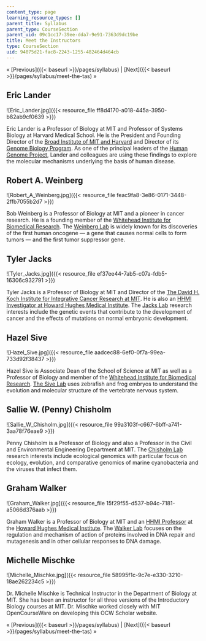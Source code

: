 ```yaml
---
content_type: page
learning_resource_types: []
parent_title: Syllabus
parent_type: CourseSection
parent_uid: 09c1cc17-39ee-dda7-9e91-7363d9dc19be
title: Meet the Instructors
type: CourseSection
uid: 94075d21-fac8-2243-1255-482464d464cb
---
```


« [Previous]({{< baseurl >}}/pages/syllabus) | [Next]({{< baseurl >}}/pages/syllabus/meet-the-tas) »

Eric Lander
-----------

![Eric_Lander.jpg]({{< resource_file ff8d4170-a018-445a-3950-b82ab9cf0639 >}})

Eric Lander is a Professor of Biology at MIT and Professor of Systems Biology at Harvard Medical School. He is the President and Founding Director of the [Broad Institute of MIT and Harvard](http://www.broadinstitute.org/) and Director of its [Genome Biology Program](http://www.broadinstitute.org/scientific-community/science/programs/genome-sequencing-and-analysis/genome-sequencing-and-analysis-). As one of the principal leaders of the [Human Genome Project](http://www.ornl.gov/sci/techresources/Human_Genome/home.shtml), Lander and colleagues are using these findings to explore the molecular mechanisms underlying the basis of human disease.

Robert A. Weinberg
------------------

![Robert_A_Weinberg.jpg]({{< resource_file feac9fa8-3e86-0171-3448-2ffb7055b2d7 >}})

Bob Weinberg is a Professor of Biology at MIT and a pioneer in cancer research. He is a founding member of the [Whitehead Institute for Biomedical Research](http://www.wi.mit.edu/). The [Weinberg Lab](http://weinberglab.wi.mit.edu/) is widely known for its discoveries of the first human oncogene — a gene that causes normal cells to form tumors — and the first tumor suppressor gene.

Tyler Jacks
-----------

![Tyler_Jacks.jpg]({{< resource_file ef37ee44-7ab5-c07a-fdb5-16306c932791 >}})

Tyler Jacks is a Professor of Biology at MIT and Director of the [The David H. Koch Institute for Integrative Cancer Research at MIT](http://ki.mit.edu/). He is also an [HHMI Investigator at Howard Hughes Medical Institute](http://www.hhmi.org/research/investigators/). The [Jacks Lab](http://web.mit.edu/jacks-lab/) research interests include the genetic events that contribute to the development of cancer and the effects of mutations on normal embryonic development.

Hazel Sive
----------

![Hazel_Sive.jpg]({{< resource_file aadcec88-6ef0-0f7a-99ea-733d92f38437 >}})

Hazel Sive is Associate Dean of the School of Science at MIT as well as a Professor of Biology and member of the [Whitehead Institute for Biomedical Research](http://www.wi.mit.edu/). [The Sive Lab](http://sivelab.wi.mit.edu/) uses zebrafish and frog embryos to understand the evolution and molecular structure of the vertebrate nervous system.

Sallie W. (Penny) Chisholm
--------------------------

![Sallie_W_Chisholm.jpg]({{< resource_file 99a3103f-c667-6bff-a741-3aa78f76eae9 >}})

Penny Chisholm is a Professor of Biology and also a Professor in the Civil and Environmental Engineering Department at MIT. The [Chisholm Lab](http://chisholmlab.mit.edu/) research interests include ecological genomics with particular focus on ecology, evolution, and comparative genomics of marine cyanobacteria and the viruses that infect them.

Graham Walker
-------------

![Graham_Walker.jpg]({{< resource_file 15f29f55-d537-b94c-7181-a5066d376aab >}})

Graham Walker is a Professor of Biology at MIT and an [HHMI Professor](http://www.hhmi.org/grants/professors/) at the [Howard Hughes Medical Institute](http://www.hhmi.org/). The [Walker Lab](http://walkerlab.mit.edu/) focuses on the regulation and mechanism of action of proteins involved in DNA repair and mutagenesis and in other cellular responses to DNA damage.

Michelle Mischke
----------------

![Michelle_Mischke.jpg]({{< resource_file 58995f1c-9c7e-e330-3210-18ae262234c5 >}})

Dr. Michelle Mischke is Technical Instructor in the Department of Biology at MIT. She has been an instructor for all three versions of the Introductory Biology courses at MIT. Dr. Mischke worked closely with MIT OpenCourseWare on developing this OCW Scholar website.

« [Previous]({{< baseurl >}}/pages/syllabus) | [Next]({{< baseurl >}}/pages/syllabus/meet-the-tas) »